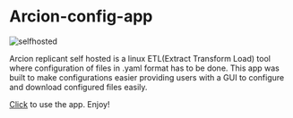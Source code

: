# Arcion-config-app

![selfhosted](https://user-images.githubusercontent.com/57589300/206393631-7e8f4ac2-95f8-4f95-a6d4-0e68c21f7b7a.jpg)

Arcion replicant self hosted is a linux ETL(Extract Transform Load) tool where configuration of files in .yaml format has to be done. This app was built to make configurations easier providing users with a GUI to configure and download configured files easily.

[Click](https://pithun-arcion-config-app-config-code-na1iu9.streamlit.app/) to use the app. Enjoy!
